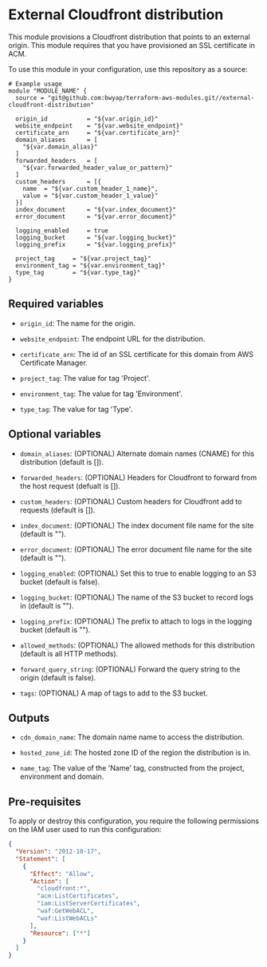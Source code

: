 # External Cloudfront distribution

This module provisions a Cloudfront distribution that points to an external origin.
This module requires that you have provisioned an SSL certificate in ACM.

To use this module in your configuration, use this repository as a source:

```hcl
# Example usage
module "MODULE_NAME" {
  source = "git@github.com:bwyap/terraform-aws-modules.git//external-cloudfront-distribution"

  origin_id           = "${var.origin_id}"
  website_endpoint    = "${var.website_endpoint}"
  certificate_arn     = "${var.certificate_arn}"
  domain_aliases      = [
    "${var.domain_alias}"
  ]
  forwarded_headers   = [
    "${var.forwarded_header_value_or_pattern}"
  ]
  custom_headers      = [{
    name  = "${var.custom_header_1_name}",
    value = "${var.custom_header_1_value}"
  }]
  index_document      = "${var.index_document}"
  error_document      = "${var.error_document}"

  logging_enabled     = true
  logging_bucket      = "${var.logging_bucket}"
  logging_prefix      = "${var.logging_prefix}"

  project_tag     = "${var.project_tag}"
  environment_tag = "${var.environment_tag}"
  type_tag        = "${var.type_tag}"
}
```

## Required variables

- `origin_id`: The name for the origin.

- `website_endpoint`: The endpoint URL for the distribution.

- `certificate_arn`: The id of an SSL certificate for this domain from AWS Certificate Manager.

- `project_tag`: The value for tag 'Project'.

- `environment_tag`: The value for tag 'Environment'.

- `type_tag`: The value for tag 'Type'.


## Optional variables

- `domain_aliases`: (OPTIONAL) Alternate domain names (CNAME) for this distribution (default is []).

- `forwarded_headers`: (OPTIONAL) Headers for Cloudfront to forward from the host request (defualt is []).

- `custom_headers`: (OPTIONAL) Custom headers for Cloudfront add to requests (default is []).

- `index_document`: (OPTIONAL) The index document file name for the site (default is "").

- `error_document`: (OPTIONAL) The error document file name for the site (default is "").

- `logging_enabled`: (OPTIONAL) Set this to true to enable logging to an S3 bucket (default is false).

- `logging_bucket`: (OPTIONAL) The name of the S3 bucket to record logs in (default is "").

- `logging_prefix`: (OPTIONAL) The prefix to attach to logs in the logging bucket (default is "").

- `allowed_methods`: (OPTIONAL) The allowed methods for this distribution (default is all HTTP methods).

- `forward_query_string`: (OPTIONAL) Forward the query string to the origin (default is false).

- `tags`: (OPTIONAL) A map of tags to add to the S3 bucket.


## Outputs

- `cdn_domain_name`: The domain name name to access the distribution.

- `hosted_zone_id`: The hosted zone ID of the region the distribution is in.

- `name_tag`: The value of the 'Name' tag, constructed from the project, environment and domain.


## Pre-requisites

To apply or destroy this configuration, you require the following permissions on the IAM user used to run this configuration:

```json
{
  "Version": "2012-10-17",
  "Statement": [
    {
      "Effect": "Allow",
      "Action": [
        "cloudfront:*",
        "acm:ListCertificates",
        "iam:ListServerCertificates",
        "waf:GetWebACL",
        "waf:ListWebACLs"
      ],
      "Resource": ["*"]
    }
  ]
}
```
